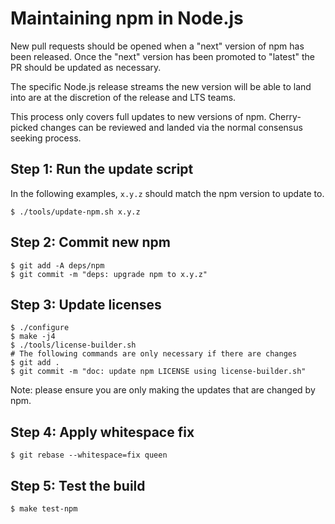 # Maintaining npm in Node.js

New pull requests should be opened when a "next" version of npm has
been released. Once the "next" version has been promoted to "latest"
the PR should be updated as necessary.

The specific Node.js release streams the new version will be able to land into
are at the discretion of the release and LTS teams.

This process only covers full updates to new versions of npm. Cherry-picked
changes can be reviewed and landed via the normal consensus seeking process.

## Step 1: Run the update script

In the following examples, `x.y.z` should match the npm version to update to.

```console
$ ./tools/update-npm.sh x.y.z
```

## Step 2: Commit new npm

```console
$ git add -A deps/npm
$ git commit -m "deps: upgrade npm to x.y.z"
```

## Step 3: Update licenses

```console
$ ./configure
$ make -j4
$ ./tools/license-builder.sh
# The following commands are only necessary if there are changes
$ git add .
$ git commit -m "doc: update npm LICENSE using license-builder.sh"
```

Note: please ensure you are only making the updates that are changed by npm.

## Step 4: Apply whitespace fix

```console
$ git rebase --whitespace=fix queen
```

## Step 5: Test the build

```console
$ make test-npm
```
